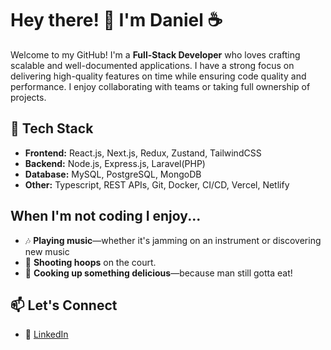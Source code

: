 # Hey there! 👋 I'm Daniel ☕️

Welcome to my GitHub! I'm a **Full-Stack Developer** who loves crafting scalable and well-documented applications. I have a strong focus on delivering high-quality features on time while ensuring code quality and performance. I enjoy collaborating with teams or taking full ownership of projects.

## 🔧 Tech Stack
- **Frontend:** React.js, Next.js, Redux, Zustand, TailwindCSS
- **Backend:** Node.js, Express.js, Laravel(PHP)
- **Database:** MySQL, PostgreSQL, MongoDB
- **Other:** Typescript, REST APIs, Git, Docker, CI/CD, Vercel, Netlify

##  When I'm not coding I enjoy...
- 🎶 **Playing music**—whether it's jamming on an instrument or discovering new music
- 🏀 **Shooting hoops** on the court.
- 🍳 **Cooking up something delicious**—because man still gotta eat!

## 📫 Let's Connect
- 💼 [LinkedIn](https://www.linkedin.com/in/daniel-prince-cyubahiro/)
